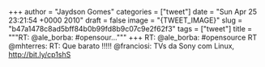 
+++
author = "Jaydson Gomes"
categories = ["tweet"]
date = "Sun Apr 25 23:21:54 +0000 2010"
draft = false
image = "{TWEET_IMAGE}"
slug = "b47a1478c8ad5bff84b0b99fd8b9c07c9e2f62f3"
tags = ["tweet"]
title = """RT: @ale_borba: #opensour..."""
+++
RT: @ale_borba: #opensource RT @mhterres: RT: Que barato !!!!! @franciosi: TVs da Sony com Linux, http://bit.ly/cp1shS
